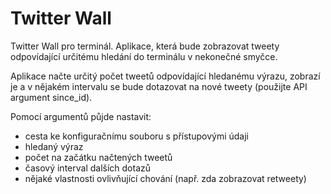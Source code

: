 # Twitter Wall

Twitter Wall pro terminál. Aplikace, která bude zobrazovat tweety odpovídající určitému hledání do terminálu v nekonečné smyčce.

Aplikace načte určitý počet tweetů odpovídající hledanému výrazu, zobrazí je a v nějakém intervalu se bude dotazovat na nové tweety (použijte API argument since_id).

Pomocí argumentů půjde nastavit:

* cesta ke konfiguračnímu souboru s přístupovými údaji
* hledaný výraz
* počet na začátku načtených tweetů
* časový interval dalších dotazů
* nějaké vlastnosti ovlivňující chování (např. zda zobrazovat retweety)
